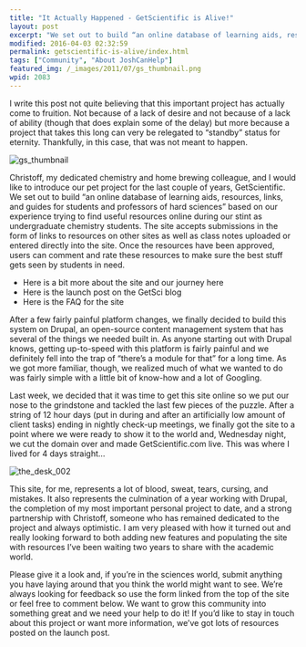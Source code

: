 ```yaml
---
title: "It Actually Happened - GetScientific is Alive!"
layout: post
excerpt: "We set out to build “an online database of learning aids, resources, links, and guides for students and professors of hard sciences” based on our experience trying to find useful resources online during our stint as undergraduate chemistry students."
modified: 2016-04-03 02:32:59
permalink: getscientific-is-alive/index.html
tags: ["Community", "About JoshCanHelp"]
featured_img: /_images/2011/07/gs_thumbnail.png
wpid: 2083
---
```



I write this post not quite believing that this important project has actually come to fruition. Not because of a lack of desire and not because of a lack of ability (though that does explain some of the delay) but more because a project that takes this long can very be relegated to “standby” status for eternity. Thankfully, in this case, that was not meant to happen.

![gs_thumbnail](/_images/2011/07/gs_thumbnail.png)

Christoff, my dedicated chemistry and home brewing colleague, and I would like to introduce our pet project for the last couple of years, GetScientific. We set out to build “an online database of learning aids, resources, links, and guides for students and professors of hard sciences” based on our experience trying to find useful resources online during our stint as undergraduate chemistry students. The site accepts submissions in the form of links to resources on other sites as well as class notes uploaded or entered directly into the site. Once the resources have been approved, users can comment and rate these resources to make sure the best stuff gets seen by students in need.

- Here is a bit more about the site and our journey here
- Here is the launch post on the GetSci blog
- Here is the FAQ for the site

After a few fairly painful platform changes, we finally decided to build this system on Drupal, an open-source content management system that has several of the things we needed built in. As anyone starting out with Drupal knows, getting up-to-speed with this platform is fairly painful and we definitely fell into the trap of “there’s a module for that” for a long time. As we got more familiar, though, we realized much of what we wanted to do was fairly simple with a little bit of know-how and a lot of Googling.

Last week, we decided that it was time to get this site online so we put our nose to the grindstone and tackled the last few pieces of the puzzle. After a string of 12 hour days (put in during and after an artificially low amount of client tasks) ending in nightly check-up meetings, we finally got the site to a point where we were ready to show it to the world and, Wednesday night, we cut the domain over and made GetScientific.com live. This was where I lived for 4 days straight…

![](/_images/2011/05/the_desk_002-e1304649601178.jpg "the_desk_002")

This site, for me, represents a lot of blood, sweat, tears, cursing, and mistakes. It also represents the culmination of a year working with Drupal, the completion of my most important personal project to date, and a strong partnership with Christoff, someone who has remained dedicated to the project and always optimistic. I am very pleased with how it turned out and really looking forward to both adding new features and populating the site with resources I’ve been waiting two years to share with the academic world.

Please give it a look and, if you’re in the sciences world, submit anything you have laying around that you think the world might want to see. We’re always looking for feedback so use the form linked from the top of the site or feel free to comment below. We want to grow this community into something great and we need your help to do it! If you’d like to stay in touch about this project or want more information, we’ve got lots of resources posted on the launch post.
